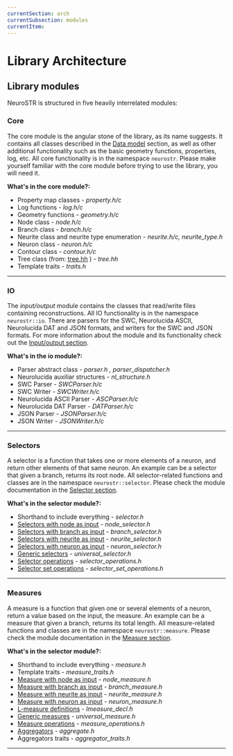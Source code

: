 ```yaml
---
currentSection: arch
currentSubsection: modules
currentItem:
---
```

# Library Architecture

## Library modules  <a id="modules"></a>

NeuroSTR is structured in five heavily interrelated modules:

### Core <a id="core"></a>

The core module is the angular stone of the library, as its name suggests. It contains all classes described in the [Data model](data_model.html) section, as well as other additional functionality such as the basic geometry functions, properties, log, etc. All core functionality is in the namespace `neurostr`. Please make yourself familiar with the core module before trying to use the library, you will need it.

**What's in the core module?:**
- Property map classes - *property.h/c*
- Log functions - *log.h/c*
- Geometry functions - *geometry.h/c*
- Node class - *node.h/c*
- Branch class - *branch.h/c*
- Neurite class and neurite type enumeration - *neurite.h/c, neurite_type.h*
- Neuron class - *neuron.h/c*
- Contour class - *contour.h/c*
- Tree class (from: [tree.hh](http://tree.phi-sci.com/) ) - *tree.hh*
- Template traits - *traits.h*

---

### IO <a id="core"></a>

The *input/output* module contains the classes that read/write files containing reconstructions. All IO functionality is in the namespace `neurostr::io`. There are parsers for the SWC, Neurolucida ASCII, Neurolucida DAT and JSON formats, and writers for the SWC and JSON formats. For more information about the module and its functionality check out the [Input/output section](io.html).

**What's in the io module?:**
- Parser abstract class - *parser.h , parser_dispatcher.h*
- Neurolucida auxiliar structures - *nl_structure.h*
- SWC Parser - *SWCParser.h/c*
- SWC Writer - *SWCWriter.h/c*
- Neurolucida ASCII Parser - *ASCParser.h/c*
- Neurolucida DAT Parser - *DATParser.h/c*
- JSON Parser - *JSONParser.h/c*
- JSON Writer - *JSONWriter.h/c*

---

### Selectors <a id="selector"></a>

A selector is a function that takes one or more elements of a neuron, and return other elements of that same neuron. An example can be a selector that given a branch, returns its root node. All selector-related functions and classes are in the namespace `neurostr::selector`. Please check the module documentation in the [Selector section](selector.html).

**What's in the selector module?:**
- Shorthand to include everything - *selector.h*
- [Selectors with node as input](selectors/prebuilt.html#node) - *node_selector.h*
- [Selectors with branch as input](selectors/prebuilt.html#branch) - *branch_selector.h*
- [Selectors with neurite as input](selectors/prebuilt.html#neurite) - *neurite_selector.h*
- [Selectors with neuron as input](selectors/prebuilt.html#neuron) - *neuron_selector.h*
- [Generic selectors](selectors/prebuilt.html#generic) - *universal_selector.h*
- [Selector operations](selectors/operations.html#inner) - *selector_operations.h*
- [Selector set operations](selectors/operations.html#set) - *selector_set_operations.h*

---

### Measures <a id="measure"></a>

A measure is a function that given one or several elements of a neuron, return a value based on the input, the measure. An example can be a measure that given a branch, returns its total length. All measure-related functions and classes are in the namespace `neurostr::measure`. Please check the module documentation in the [Measure section](measures.html).

**What's in the selector module?:**
- Shorthand to include everything - *measure.h*
- Template traits - *measure_traits.h*
- [Measure with node as input](measures/prebuilt.html#node) - *node_measure.h*
- [Measure with branch as input](measures/prebuilt.html#branch) - *branch_measure.h*
- [Measure with neurite as input](measures/prebuilt.html#neurite) - *neurite_measure.h*
- [Measure with neuron as input](measures/prebuilt.html#neuron) - *neuron_measure.h*
- [L-measure definitions](measures/prebuilt.html#lmeasure) - *lmeasure_decl.h*
- [Generic measures](measures/prebuilt.html#generic) - *universal_measure.h*
- [Measure operations](measures.html#operations) - *measure_operations.h*
- [Aggregators](measures.html#aggregators) - *aggregate.h*
- Aggregators traits - *aggregator_traits.h*

---
